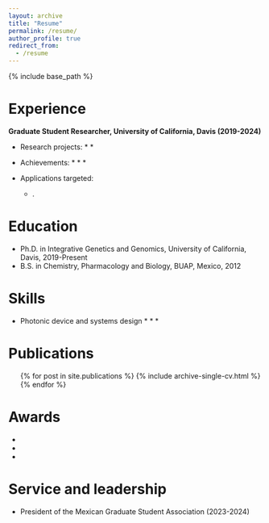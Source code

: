 ```yaml
---
layout: archive
title: "Resume"
permalink: /resume/
author_profile: true
redirect_from:
  - /resume
---
```


{% include base_path %}



Experience
======


**Graduate Student Researcher, University of California, Davis (2019-2024)**

  * Research projects:
    * 
	*
 
  * Achievements:
    * 
	*
	*

  * Applications targeted:
    * .


  
Education
======
  * Ph.D. in Integrative Genetics and Genomics, University of California, Davis, 2019-Present
  * B.S. in Chemistry, Pharmacology and Biology, BUAP, Mexico, 2012


Skills
======

* Photonic device and systems design
  *
  *
  *

Publications
======
  <ul>{% for post in site.publications %}
    {% include archive-single-cv.html %}
  {% endfor %}</ul>

<!-- a normal html comment -->
 
<!-- 
Talks
======
  <ul>{% for post in site.talks %}
    {% include archive-single-talk-cv.html %}
  {% endfor %}</ul>
  
Teaching
======
  <ul>{% for post in site.teaching %}
    {% include archive-single-cv.html %}
  {% endfor %}</ul>
-->
  
Awards
======
* 
*
*
 
  
Service and leadership
======
* President of the Mexican Graduate Student Association (2023-2024)

 
